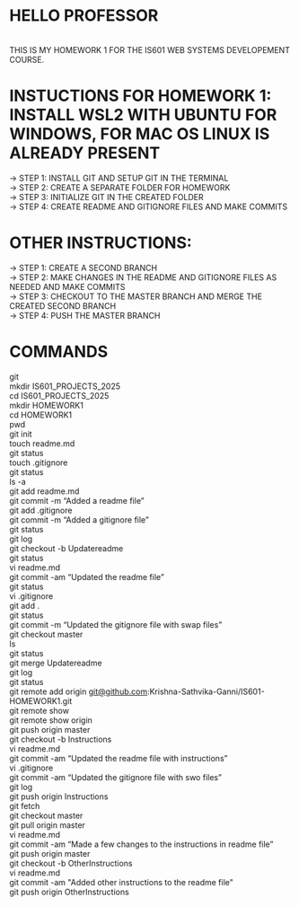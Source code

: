 # HELLO PROFESSOR 
<br/>
THIS IS MY HOMEWORK 1 FOR THE IS601 WEB SYSTEMS DEVELOPEMENT COURSE.

# INSTUCTIONS FOR HOMEWORK 1: INSTALL WSL2 WITH UBUNTU FOR WINDOWS, FOR MAC OS LINUX IS ALREADY PRESENT
-> STEP 1: INSTALL GIT AND SETUP GIT IN THE TERMINAL <br/>
-> STEP 2: CREATE A SEPARATE FOLDER FOR HOMEWORK <br/>
-> STEP 3: INITIALIZE GIT IN THE CREATED FOLDER<br/>
-> STEP 4: CREATE README AND GITIGNORE FILES AND MAKE COMMITS <br/>


# OTHER INSTRUCTIONS:
-> STEP 1: CREATE A SECOND BRANCH <br/>
-> STEP 2: MAKE CHANGES IN THE README AND GITIGNORE FILES AS NEEDED AND MAKE COMMITS <br/>
-> STEP 3: CHECKOUT TO THE MASTER BRANCH AND MERGE THE CREATED SECOND BRANCH <br/>
-> STEP 4: PUSH THE MASTER BRANCH

# COMMANDS

git <br/>
mkdir IS601_PROJECTS_2025 <br/>
cd IS601_PROJECTS_2025 <br/>
mkdir HOMEWORK1 <br/>
cd HOMEWORK1 <br/>
pwd <br/>
git init <br/>
touch readme.md <br/>
git status <br/>
touch .gitignore <br/>
git status <br/>
ls -a <br/>
git add readme.md <br/>
git commit -m “Added a readme file” <br/>
git add .gitignore <br/>
git commit -m “Added a gitignore file” <br/>
git status <br/>
git log <br/>
git checkout -b Updatereadme <br/>
git status <br/>
vi readme.md <br/>
git commit -am “Updated the readme file” <br/>
git status <br/>
vi .gitignore <br/>
git add . <br/>
git status <br/>
git commit -m “Updated the gitignore file with swap files” <br/>
git checkout master <br/>
ls <br/>
git status <br/>
git merge Updatereadme <br/>
git log <br/>
git status <br/>
git remote add origin git@github.com:Krishna-Sathvika-Ganni/IS601-HOMEWORK1.git <br/>
git remote show <br/>
git remote show origin <br/>
git push origin master <br/>
git checkout -b Instructions <br/>
vi readme.md <br/>
git commit -am “Updated the readme file with instructions” <br/>
vi .gitignore <br/>
git commit -am “Updated the gitignore file with swo files” <br/>
git log <br/>
git push origin Instructions <br/>
git fetch <br/>
git checkout master <br/>
git pull origin master <br/>
vi readme.md <br/>
git commit -am “Made a few changes to the instructions in readme file” <br/>
git push origin master <br/>
git checkout -b OtherInstructions <br/>
vi readme.md <br/>
git commit -am "Added other instructions to the readme file" <br/>
git push origin OtherInstructions <br/>






